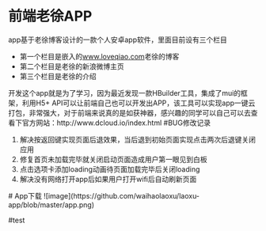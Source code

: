 # 前端老徐APP
app基于老徐博客设计的一款个人安卓app软件，里面目前设有三个栏目
<ul>
	<li>第一个栏目是嵌入的<a href="www.loveqiao.com" target="_blank">www.loveqiao.com</a>老徐的博客</li>
	<li>第二个栏目是老徐的新浪微博主页</li>
  <li>第三个栏目是老徐的介绍</li>
</ul>
开发这个app就是为了学习，因为最近发现一款HBuilder工具，集成了mui的框架，利用H5+ API可以让前端自己也可以开发出APP，该工具可以实现app一键云打包，非常强大，对于前端来说真的是如获神器，感兴趣的同学可以自己可以去查看下官方网站：http://www.dcloud.io/index.html
#BUG修改记录
<ol>
<li>解决按返回键实现页面后退效果，当后退到初始页面实现点击两次后退键关闭应用</li>
<li>修复首页未加载完毕就关闭启动页面造成用户第一眼见到白板</li>
<li>点击选项卡添加loading动画待页面加载完毕后关闭loading</li>
<li>解决没有网络打开app后如果用户打开wifi后自动刷新页面</li>
</ol>
# App下载
![image](https://github.com/waihaolaoxu/laoxu-app/blob/master/app.png) 

#test

